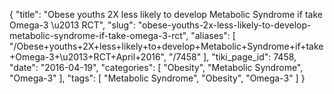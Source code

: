 {
    "title": "Obese youths 2X less likely to develop Metabolic Syndrome if take Omega-3 \u2013 RCT",
    "slug": "obese-youths-2x-less-likely-to-develop-metabolic-syndrome-if-take-omega-3-rct",
    "aliases": [
        "/Obese+youths+2X+less+likely+to+develop+Metabolic+Syndrome+if+take+Omega-3+\u2013+RCT+April+2016",
        "/7458"
    ],
    "tiki_page_id": 7458,
    "date": "2016-04-19",
    "categories": [
        "Obesity",
        "Metabolic Syndrome",
        "Omega-3"
    ],
    "tags": [
        "Metabolic Syndrome",
        "Obesity",
        "Omega-3"
    ]
}